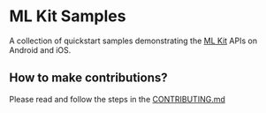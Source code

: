 # ML Kit Samples

A collection of quickstart samples demonstrating the [ML Kit](https://developers.google.com/ml-kit) APIs on Android and iOS.


## How to make contributions?
Please read and follow the steps in the [CONTRIBUTING.md](CONTRIBUTING.md)
